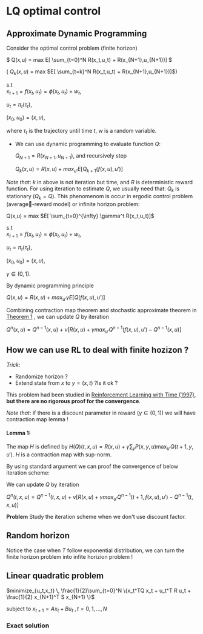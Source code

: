 #  LQ optimal control



## Approximate Dynamic Programming
Consider the optimal control problem (finite horizon)


$ Q(x,u) = max  E[ \sum_{t=0}^N R(x_t,u_t) + R(x_{N+1},u_{N+1})] $

( $Q_k(x,u)$ = max $E[ \sum_{t=k}^N R(x_t,u_t) + R(x_{N+1},u_{N+1})]$)

s.t   
$x_{t+1} = f(x_t,u_t) = \phi(x_t,u_t) + w_t$, 

$u_t = \pi_t(\tau_t)$,

$(x_0,u_0)=(x,u)$,

where $\tau_t$ is the trajectory until time $t$, $w$ is a random variable.

* We can use dynamic programming to evaluate function $Q$:
  
  $Q_{N+1} = R(x_{N+1},u_{N+1})$, and recursively step

  $Q_k(x,u) = R(x,u) + max_{u'}E[ Q_{k+1}(f(x,u),u')]$

*Note that*: $k$ in above is not iteration but time, and $R$ is deterministic reward function. For using iteration to estimate $Q$, we usually need that: $Q_k$ is stationary ($Q_k = Q$). This phenomenom is occur in ergodic control problem (average-reward model) or infinite horizon problem:


Q(x,u) = max $E[ \sum_{t=0}^{\infty} \gamma^t R(x_t,u_t)]$



s.t   
$x_{t+1} = f(x_t,u_t) = \phi(x_t,u_t) + w_t$, 

$u_t = \pi_t(\tau_t)$,

$(x_0,u_0)=(x,u)$,

$\gamma \in (0,1)$.

By dynamic programming principle

$Q(x,u) = R(x,u) + max_{u'}\gamma E[ Q(f(x,u),u')]$

Combining contraction map theorem and stochastic approximate theorem in [Theorem 1](https://papers.nips.cc/paper/764-convergence-of-stochastic-iterative-dynamic-programming-algorithms.pdf "theorem 1")
, we can update $Q$ by iteration

$Q^n(x,u) = Q^{n-1}(x,u) + \nu [R(x,u)+ \gamma max_{u'}Q^{n-1}(f(x,u),u') - Q^{n-1}(x,u) ]$


## How we can use RL to deal with finite hozizon ?

*Trick*: 

- Randomize horizon ?
- Extend state from $x$ to $y=(x,t)$ ?Is it ok ?

This problem had been studied in [Reinforcement Learning with Time (1997)](https://pdfs.semanticscholar.org/66be/5319840b6a49be0b7aa2d68b427d008f7f77.pdf), **but there are no rigorous proof for the convergence**.

*Note that*: if there is a discount parameter in reward ($\gamma \in (0,1)$) we will have contraction map lemma !
#### Lemma 1:
The map $H$ is defined by $H(Q)(t,x,u) = R(x,u) + \gamma \sum_y P(x,y,u) \max_{u'} Q(t+1,y,u')$. $H$ is a contraction map with sup-norm.

By using standard argument we can proof the convergence of below iteration scheme:


We can update $Q$ by iteration

$Q^n(t,x,u) = Q^{n-1}(t,x,u) + \nu [R(x,u)+ \gamma max_{u'}Q^{n-1}(t+1,f(x,u),u') - Q^{n-1}(t,x,u) ]$

**Problem** Study the iteration scheme when we don't use discount factor.

## Random horizon
Notice the case when $T$ follow exponential distribution, we can turn the finite horizon problem into infite horizion problem !

## Linear quadratic problem
$minimize_{u_t,x_t} \,  \frac{1}{2}\sum_{t=0}^N \{x_t^TQ x_t + u_t^T R u_t + \frac{1}{2} x_{N+1}^T S x_{N+1} \}$
  
  subject to $x_{t+1} = A x_t+ B u_t$ $,t=0,1,\dotsc,N$


### Exact solution



